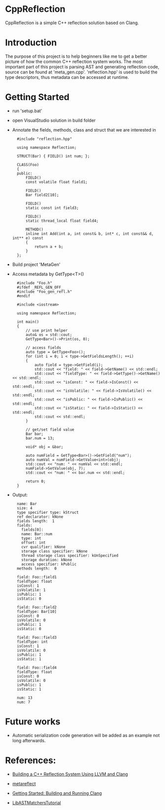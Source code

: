 # CppReflection


CppReflection is a simple C++ reflection solution based on Clang. 

# Introduction

The purpose of this project is to help beginners like me to get a better picture of how the common C++ reflection system works. The most important part of this project is parsing AST and generating reflection code, source can be found at 'meta_gen.cpp'. 'reflection.hpp' is used to build the type descriptors, thus metadata can be accessed at runtime.

# Getting Started

- run 'setup.bat'
- open VisualStudio solution in build folder
- Annotate the fields, methods, class and struct that we are interested in

		#include "reflection.hpp"
		
		using namespace Reflection;
	
		STRUCT(Bar) { FIELD() int num; };
	
		CLASS(Foo)
		{
		public:
			FIELD()
			const volatile float field1;
		
			FIELD()
			Bar field2[10];
	
			FIELD()
			static const int field3;
	
			FIELD()
			static thread_local float field4;
		    
			METHOD()
			inline int Add(int a, int const& b, int* c, int const&& d, int** e) const
			{
				return a + b;
			}
		};
			

- Build project 'MetaGen'

- Access metadata by GetType<T\>()
		
		#include "Foo.h"
		#ifdef _REFL_GEN_OFF_
		#include "Foo_gen_refl.h"
		#endif
		
		#include <iostream>
		
		using namespace Reflection;
		
		int main()
		{
			// use print helper
			auto& os = std::cout;
			GetType<Bar>()->Print(os, 0);
			
			// access fields
			auto type = GetType<Foo>();
			for (int i = 0; i < type->GetFieldsLength(); ++i)
			{
				auto field = type->GetField(i);
				std::cout << "field: " << field->GetName() << std::endl;
				std::cout << "fieldType: " << field->GetType()->GetName() << std::endl;
				std::cout << "isConst: " << field->IsConst() << std::endl;
				std::cout << "isVolatile: " << field->IsVolatile() << std::endl;
				std::cout << "isPublic: " << field->IsPublic() << std::endl;
				std::cout << "isStatic: " << field->IsStatic() << std::endl;
				std::cout << std::endl;
			}
			
			// get/set field value
			Bar bar;
			bar.num = 13;

			void* obj = &bar;

			auto numField = GetType<Bar>()->GetField("num");
			auto numVal = numField->GetValue<int>(obj);
			std::cout << "num: " << numVal << std::endl;
			numField->SetValue(obj, 7);
			std::cout << "num: " << bar.num << std::endl;
			
			return 0;
		}

- Output:

		name: Bar
		size: 4
		type specifier type: kStruct
		ref declarator: kNone
		fields length:  1
		fields:
		  fields[0]:
		  name: Bar::num
		  type: int
		  offset: int
		  cvr qualifier: kNone
		  storage class specifier: kNone
		  thread storage class specifier: kUnSpecified
		  storage duration: kNone
		  access specifier: kPublic
		methods length:  0
		
		field: Foo::field1
		fieldType: float
		isConst: 1
		isVolatile: 1
		isPublic: 1
		isStatic: 0
		
		field: Foo::field2
		fieldType: Bar[10]
		isConst: 0
		isVolatile: 0
		isPublic: 1
		isStatic: 0
		
		field: Foo::field3
		fieldType: int
		isConst: 1
		isVolatile: 0
		isPublic: 1
		isStatic: 1
		
		field: Foo::field4
		fieldType: float
		isConst: 0
		isVolatile: 0
		isPublic: 1
		isStatic: 1

		num: 13
		num: 7

# Future works

- Automatic serialization code generation will be added as an example not long afterwards.


# References:

- [Building a C++ Reflection System Using LLVM and Clang](https://arvid.io/content/static/Reflection2.pdf)

- [metareflect](https://github.com/leandros/metareflect)

- [Getting Started: Building and Running Clang](https://clang.llvm.org/get_started.html)

- [LibASTMatchersTutorial](https://clang.llvm.org/docs/LibASTMatchersTutorial.html)






